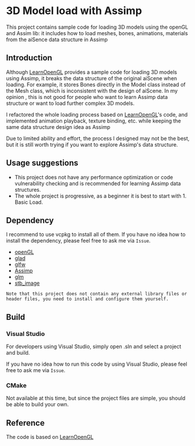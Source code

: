 # 3D Model load with Assimp 
This project contains sample code for loading 3D models using the openGL and Assim lib: it includes how to load meshes, bones, animations, materials from the aiSence data structure in Assimp

## Introduction
Although [LearnOpenGL](https://learnopengl-cn.github.io/03%20Model%20Loading/01%20Assimp/) provides a sample code for loading 3D models using Assimp, it breaks the data structure of the original aiScene when loading. For example, it stores Bones directly in the Model class instead of the Mesh class, which is inconsistent with the design of aiScene. In my opinion , this is not good for people who want to learn Assimp data structure or want to load further complex 3D models.

I refactored the whole loading process based on [LearnOpenGL](https://learnopengl-cn.github.io/03%20Model%20Loading/01%20Assimp/)'s code, and implemented animation playback, texture binding, etc. while keeping the same data structure design idea as Assimp

Due to limited ability and effort, the process I designed may not be the best, but it is still worth trying if you want to explore Assimp's data structure.

## Usage suggestions
* This project does not have any performance optimization or code vulnerability checking and is recommended for learning Assimp data structures.
* The whole project is progressive, as a beginner it is best to start with 1. Basic Load.

## Dependency
I recommend to use vcpkg to install all of them. If you have no idea how to install the dependency, please feel free to ask me via `Issue`.
* [openGL](https://www.opengl.org/)
* [glad](https://github.com/Dav1dde/glad)
* [glfw](https://www.glfw.org/)
* [Assimp](http://assimp.org/)
* [glm](https://glm.g-truc.net/0.9.8/index.html)
* [stb_image](https://github.com/nothings/stb)

`Note that this project does not contain any external library files or header files, you need to install and configure them yourself.`

## Build
### Visual Studio
For developers using Visual Studio, simply open .sln and select a project and build. 

If you have no idea how to run this code by using Visual Studio, please feel free to ask me via `Issue`.

### CMake
Not available at this time, but since the project files are simple, you should be able to build your own.



## Reference
The code is based on [LearnOpenGL](https://learnopengl-cn.github.io/03%20Model%20Loading/01%20Assimp/)